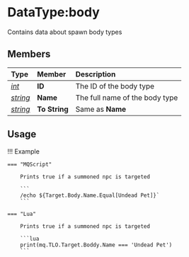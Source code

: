 # DataType:body

Contains data about spawn body types

## Members

| **Type** | **Member** | **Description** |
| :--- | :--- | :--- |
| [_int_](datatype-int.md) | **ID** | The ID of the body type |
| [_string_](datatype-string.md) | **Name** | The full name of the body type |
| [_string_](datatype-string.md) | **To String** | Same as **Name** |

## Usage

!!! Example

    === "MQScript"

        Prints true if a summoned npc is targeted

        ```
        /echo ${Target.Body.Name.Equal[Undead Pet]}`
        ```

    === "Lua"

        Prints true if a summoned npc is targeted

        ```lua
        print(mq.TLO.Target.Boddy.Name === 'Undead Pet')
        ```
